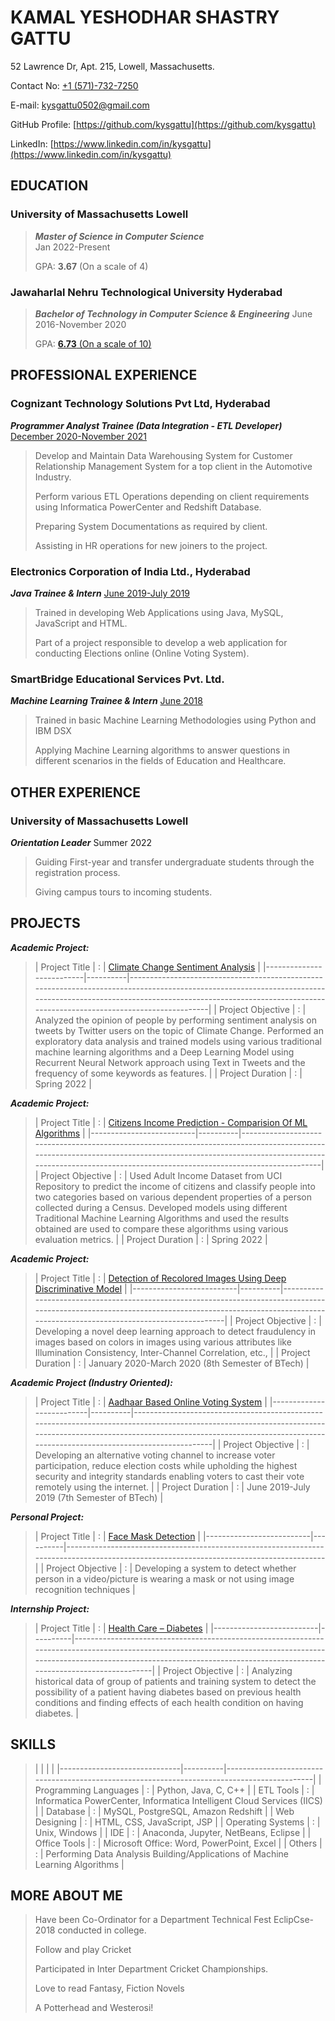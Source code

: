 # KAMAL YESHODHAR SHASTRY GATTU

52 Lawrence Dr, Apt. 215, Lowell, Massachusetts.

Contact No: [+1 (571)-732-7250](tel://+1%20(571)-732-7250/) 

E-mail: [kysgattu0502@gmail.com](mailto:kysgattu0502@gmail.com)

GitHub Profile: [https://github.com/kysgattu](https://github.com/kysgattu)

LinkedIn: [https://www.linkedin.com/in/kysgattu](https://www.linkedin.com/in/kysgattu)

## EDUCATION

### University of Massachusetts Lowell
>**_Master of Science in Computer Science_**  
>Jan 2022-Present
>
>GPA: **3.67** (On a scale of 4)

### Jawaharlal Nehru Technological University Hyderabad
>**_Bachelor of Technology in Computer Science &amp; Engineering_** 
>June 2016-November 2020
>
>GPA: [**6.73** (On a scale of 10)](https://github.com/kysgattu/Kamal-Yeshodhar-Shastry/blob/b7bb41d4b26a0b12d8f3fab623185f073d52af90/Files/BTech.pdf)

## PROFESSIONAL EXPERIENCE

### Cognizant Technology Solutions Pvt Ltd, Hyderabad

**_Programmer Analyst Trainee (Data Integration - ETL Developer)_** 
[December 2020-November 2021](https://github.com/kysgattu/Kamal-Yeshodhar-Shastry/blob/b7bb41d4b26a0b12d8f3fab623185f073d52af90/Files/CTS%20Relieving%20Letter.pdf)

>Develop and Maintain Data Warehousing System for Customer Relationship Management System for a top client in the Automotive Industry.
>
>Perform various ETL Operations depending on client requirements using Informatica PowerCenter and Redshift Database.
>
>Preparing System Documentations as required by client.
>
>Assisting in HR operations for new joiners to the project.

### Electronics Corporation of India Ltd., Hyderabad

**_Java Trainee &amp; Intern_** 
[June 2019-July 2019](https://github.com/kysgattu/Kamal-Yeshodhar-Shastry/blob/b7bb41d4b26a0b12d8f3fab623185f073d52af90/Files/Internship-ECIL.pdf)

>Trained in developing Web Applications using Java, MySQL, JavaScript and HTML.
>
>Part of a project responsible to develop a web application for conducting Elections online (Online Voting System).

### SmartBridge Educational Services Pvt. Ltd.

**_Machine Learning Trainee &amp; Intern_** 
[June 2018](https://github.com/kysgattu/Kamal-Yeshodhar-Shastry/blob/b7bb41d4b26a0b12d8f3fab623185f073d52af90/Files/Internship-Smartbridge.pdf)

>Trained in basic Machine Learning Methodologies using Python and IBM DSX
>
>Applying Machine Learning algorithms to answer questions in different scenarios in the fields of Education and Healthcare.

## OTHER EXPERIENCE

### University of Massachusetts Lowell

**_Orientation Leader_** 
Summer 2022

>Guiding First-year and transfer undergraduate students through the registration process.
>
>Giving campus tours to incoming students.

## PROJECTS

**_Academic Project:_**

>|     Project Title        |     :    |     [Climate Change Sentiment Analysis](https://github.com/kysgattu/Climate-Change-Twitter-Sentiment-Analysis)                                                                                                                                                                                                    |
|--------------------------|----------|-------------------------------------------------------------------------------------------------------------------------------------------------------------------------------------------------------------------------------------------|
|     Project Objective    |     :    |     Analyzed the opinion of people by performing sentiment analysis on tweets by Twitter users on the topic of Climate Change. Performed an exploratory data analysis and trained models using various traditional machine learning algorithms and a Deep Learning Model using Recurrent Neural Network approach using Text in Tweets and the frequency of some keywords as features.    |
|     Project Duration     |     :    |     Spring 2022                                                                                                                                                                                           |


**_Academic Project:_**

>|     Project Title        |     :    |     [Citizens Income Prediction - Comparision Of ML Algorithms](https://github.com/kysgattu/Citizens-Income-Prediction_Comparision-Of-ML-Algorithms)                                                                                                                                                                                                    |
|--------------------------|----------|-------------------------------------------------------------------------------------------------------------------------------------------------------------------------------------------------------------------------------------------|
|     Project Objective    |     :    |     Used Adult Income Dataset from UCI Repository to predict the income of citizens and classify people into two categories based on various dependent properties of a person collected during a Census. Developed models using different Traditional Machine Learning Algorithms and used the results obtained are used to compare these algorithms using various evaluation metrics.    |
|     Project Duration     |     :    |     Spring 2022                                                                                                                                                                                           |





**_Academic Project:_**

>|     Project Title        |     :    |     [Detection of Recolored Images Using Deep   Discriminative Model](https://github.com/kysgattu/Recolored-Image-Detection)                                                                                                                                     |
|--------------------------|----------|---------------------------------------------------------------------------------------------------------------------------------------------------------------------------------------------------------|
|     Project Objective    |     :    |     Developing a novel deep learning approach to detect fraudulency in images   based on colors in images using various attributes like Illumination Consistency,   Inter-Channel Correlation, etc., |
|     Project Duration     |     :    |     January 2020-March 2020 (8th Semester of BTech)                                                                                                                                                     |



**_Academic Project (Industry Oriented):_**

>|     Project Title        |     :    |     [Aadhaar Based Online Voting System](https://github.com/kysgattu/Online-Voting-System)                                                                                                                                                                                                    |
|--------------------------|----------|-------------------------------------------------------------------------------------------------------------------------------------------------------------------------------------------------------------------------------------------|
|     Project Objective    |     :    |     Developing an alternative voting channel to   increase voter participation, reduce election costs while upholding the   highest security and integrity standards enabling voters to cast their vote   remotely using the internet.    |
|     Project Duration     |     :    |     June 2019-July 2019 (7th Semester of BTech)                                                                                                                                                                                           |


**_Personal Project:_**

>|     Project Title        |     :    |     [Face Mask Detection](https://github.com/kysgattu/Face-Mask-Detection)                                                                                                                |
|--------------------------|----------|----------------------------------------------------------------------------------------------------------------------------------------|
|     Project Objective    |     :    |     Developing a system to   detect whether person in a video/picture is wearing a mask or not using image   recognition techniques    |



**_Internship Project:_**

>|     Project Title        |     :    |     [Health Care – Diabetes](https://github.com/kysgattu/Health-Care-Diabetes)                                                                                                                                                                                                                |
|--------------------------|----------|-------------------------------------------------------------------------------------------------------------------------------------------------------------------------------------------------------------------------------------------|
|     Project Objective    |     :    |     Analyzing historical data of group of patients and training system to   detect the possibility of a patient having diabetes based on previous health   conditions and finding effects of each health condition on having diabetes.    |


## SKILLS


>|                              |          |                                                                                             |
|------------------------------|----------|---------------------------------------------------------------------------------------------|
|     Programming Languages    |     :    |     Python, Java, C, C++                                                                    |
|     ETL Tools                |     :    |     Informatica PowerCenter,     Informatica   Intelligent Cloud Services (IICS)            |
|     Database                 |     :    |     MySQL, PostgreSQL, Amazon Redshift                                                      |
|     Web Designing            |     :    |     HTML, CSS, JavaScript, JSP                                                              |
|     Operating Systems        |     :    |     Unix, Windows                                                                           |
|     IDE                      |     :    |     Anaconda, Jupyter, NetBeans, Eclipse                                                    |
|     Office Tools             |     :    |     Microsoft Office:     Word, PowerPoint, Excel                                           |
|     Others                   |     :    |     Performing Data Analysis      Building/Applications of Machine Learning   Algorithms    |




## MORE ABOUT ME 

> Have been Co-Ordinator for a Department Technical Fest EclipCse-2018 conducted in college.
>
>Follow and play Cricket
>
> Participated in Inter Department Cricket Championships.
>
> Love to read Fantasy, Fiction Novels
>
>A Potterhead and Westerosi!


